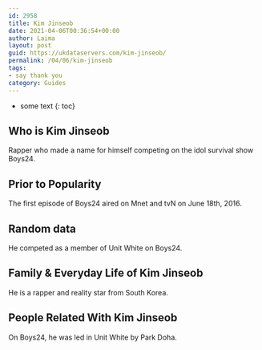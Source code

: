 ```yaml
---
id: 2958
title: Kim Jinseob
date: 2021-04-06T00:36:54+00:00
author: Laima
layout: post
guid: https://ukdataservers.com/kim-jinseob/
permalink: /04/06/kim-jinseob
tags:
- say thank you
category: Guides
---
```


* some text
{: toc}


## Who is Kim Jinseob
                  
                  
                  
Rapper who made a name for himself competing on the idol survival show Boys24.
                  
              
            
              
            
                
                
                
## Prior to Popularity
                  
                  
                  
The first episode of Boys24 aired on Mnet and tvN on June 18th, 2016.
                  
              
            
              
            
                
                
                
## Random data
                  
                  
                  
He competed as a member of Unit White on Boys24.
                  
              
            
              
            
                
                
                
## Family & Everyday Life of Kim Jinseob
                  
                  
                  
He is a rapper and reality star from South Korea.
                  
              
            
              
            
                
                
                
## People Related With Kim Jinseob
                  
                  
                  
On Boys24, he was led in Unit White by Park Doha.
                  
              
            
              
            
                
              
            
              
              
            
            
              
            
          
          
          
